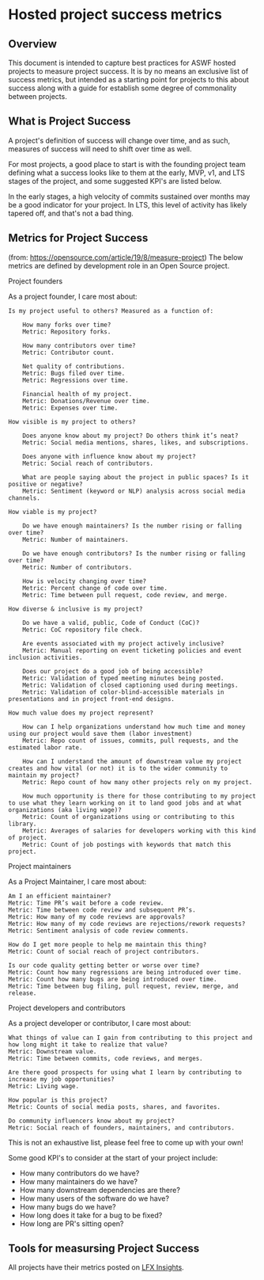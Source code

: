 # Hosted project success metrics

## Overview

This document is intended to capture best practices for ASWF hosted projects to measure project success. It is by no means an exclusive list of success metrics, but intended as a starting point for projects to this about success along with a guide for establish some degree of commonality between projects.

## What is Project Success

A project's definition of success will change over time, and as such, measures of success will need to shift over time as well. 

For most projects, a good place to start is with the founding project team defining what a success looks like to them at the early, MVP, v1, and LTS stages of the project, and some suggested KPI's are listed below. 

In the early stages, a high velocity of commits sustained over months may be a good indicator for your project.  In LTS, this level of activity has likely tapered off, and that's not a bad thing. 

## Metrics for Project Success
(from: https://opensource.com/article/19/8/measure-project) The below metrics are defined by development role in an Open Source project. 

Project founders

As a project founder, I care most about:

    Is my project useful to others? Measured as a function of:

        How many forks over time?
        Metric: Repository forks.

        How many contributors over time?
        Metric: Contributor count.

        Net quality of contributions.
        Metric: Bugs filed over time.
        Metric: Regressions over time.

        Financial health of my project.
        Metric: Donations/Revenue over time.
        Metric: Expenses over time.

    How visible is my project to others?

        Does anyone know about my project? Do others think it’s neat?
        Metric: Social media mentions, shares, likes, and subscriptions.

        Does anyone with influence know about my project?
        Metric: Social reach of contributors.

        What are people saying about the project in public spaces? Is it positive or negative?
        Metric: Sentiment (keyword or NLP) analysis across social media channels.

    How viable is my project?

        Do we have enough maintainers? Is the number rising or falling over time?
        Metric: Number of maintainers.

        Do we have enough contributors? Is the number rising or falling over time?
        Metric: Number of contributors.

        How is velocity changing over time?
        Metric: Percent change of code over time.
        Metric: Time between pull request, code review, and merge.

    How diverse & inclusive is my project?

        Do we have a valid, public, Code of Conduct (CoC)?
        Metric: CoC repository file check.

        Are events associated with my project actively inclusive?
        Metric: Manual reporting on event ticketing policies and event inclusion activities.

        Does our project do a good job of being accessible?
        Metric: Validation of typed meeting minutes being posted.
        Metric: Validation of closed captioning used during meetings.
        Metric: Validation of color-blind-accessible materials in presentations and in project front-end designs.

    How much value does my project represent?

        How can I help organizations understand how much time and money using our project would save them (labor investment)
        Metric: Repo count of issues, commits, pull requests, and the estimated labor rate.

        How can I understand the amount of downstream value my project creates and how vital (or not) it is to the wider community to maintain my project?
        Metric: Repo count of how many other projects rely on my project.

        How much opportunity is there for those contributing to my project to use what they learn working on it to land good jobs and at what organizations (aka living wage)?
        Metric: Count of organizations using or contributing to this library.
        Metric: Averages of salaries for developers working with this kind of project.
        Metric: Count of job postings with keywords that match this project.

Project maintainers

As a Project Maintainer, I care most about:

    Am I an efficient maintainer?
    Metric: Time PR’s wait before a code review.
    Metric: Time between code review and subsequent PR’s.
    Metric: How many of my code reviews are approvals?
    Metric: How many of my code reviews are rejections/rework requests?
    Metric: Sentiment analysis of code review comments.

    How do I get more people to help me maintain this thing?
    Metric: Count of social reach of project contributors.

    Is our code quality getting better or worse over time?
    Metric: Count how many regressions are being introduced over time.
    Metric: Count how many bugs are being introduced over time.
    Metric: Time between bug filing, pull request, review, merge, and release.

Project developers and contributors

As a project developer or contributor, I care most about:

    What things of value can I gain from contributing to this project and how long might it take to realize that value?
    Metric: Downstream value.
    Metric: Time between commits, code reviews, and merges.

    Are there good prospects for using what I learn by contributing to increase my job opportunities?
    Metric: Living wage.

    How popular is this project?
    Metric: Counts of social media posts, shares, and favorites.

    Do community influencers know about my project?
    Metric: Social reach of founders, maintainers, and contributors.

This is not an exhaustive list, please feel free to come up with your own!

Some good KPI's to consider at the start of your project include: 

+ How many contributors do we have?
+ How many maintainers do we have?
+ How many downstream dependencies are there? 
+ How many users of the software do we have?
+ How many bugs do we have?
+ How long does it take for a bug to be fixed?
+ How long are PR's sitting open?

## Tools for measursing Project Success

All projects have their metrics posted on [LFX Insights](https://insights-v2.lfx.linuxfoundation.org/aswf/trends).
